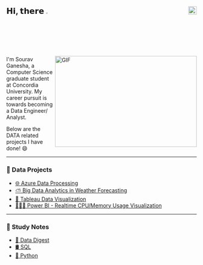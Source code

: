 ## 𝗛𝗶, 𝘁𝗵𝗲𝗿𝗲 <img src="https://media.giphy.com/media/hvRJCLFzcasrR4ia7z/giphy.gif" width="2.5%"/> [<img align="right" src="https://upload.wikimedia.org/wikipedia/commons/c/ca/LinkedIn_logo_initials.png" width="22px"/>](https://www.linkedin.com/in/souravganesh/)


<img align="right" alt="GIF" src="https://github.com/abhisheknaiidu/abhisheknaiidu/blob/master/code.gif?raw=true" width="375" height="240"/>

I'm Sourav Ganesha, a Computer Science graduate student at Concordia University. My career pursuit is towards becoming a Data Engineer/ Analyst.

Below are the DATA related projects I have done! 😄

---
                                                                                                                                          
### 📇 Data Projects
                                                                                                                                          
- [ 🌐 Azure Data Processing ](https://github.com/SouravGanesh/Azure_DE_Proj)
- [ ⛅ Big Data Analytics in Weather Forecasting ](https://github.com/SouravGanesh/Big-Data-Analytics-in-Weather-Forecasting)                                                        
- [ 🔎 Tableau Data Visualization ](https://github.com/SouravGanesh/Healthcare-Analytics-Tableau/)
- [ 👨🏻‍💻 Power BI - Realtime CPU/Memory Usage Visualization ](https://github.com/SouravGanesh/RealTime-CPU-Memory-Usage-Analysis/)                                                                                 
---                                                                                                                        

### 📝 Study Notes

- [ 📔 Data Digest ](https://github.com/SouravGanesh/Data-Digest)
- [ 🛢️ SQL ](https://github.com/SouravGanesh/SQL/)
- [ 🐍 Python ](https://github.com/SouravGanesh/Python/)     
